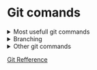 # Git comands

<details><summary>Most usefull git commands</summary>
<p>
 
|Comand|Description|Example|
|---|---|---|
|git init|Initiate empty repository|git init `repository name`|
|git remote add|Connect Git repository with GitHub|git remote add `origin GitUrl`|
|git status|Presents the status of the current repository|git status|
|git add| Add file from Working Directory to Staging Area|git add `file name`<br> git add `.`|
|git commit|Commits the files from Staging Area to Git Repository|git commit -m `"comment"`|
|git push|Uploads the files to GitHub|git push `origin` `main`|
|git pull|Downloads repository from GitHub|git pull `git address`
</p>
</details>


<details><summary>Branching</summary>
<p>
 
|Comand|Description|Example|
|---|---|---|
|git branch|Display branches|git branch|
|git checkout|Switch branches or restores working tree file|git checkout -b `new branch`
|git diff|Shows differences between branch and the main branch|git diff `new branch`|
|git push|push branch to GitHub|git push -u `orign` `new branch`|
 
 
 </p>
</details>


<details><summary>Other git commands</summary>
<p>
 
|Comand|Description|Example|
|---|---|---|
|git config|Updates config settings|git config --global user.name `Sam Smith`<br>git config --global user.email `email address`<br>git config --global core.editor `"path/notepad++.exe' -multiInst -nosession"`|
 
 </p>
</details>

[Git Refference](https://git-scm.com/docs)


